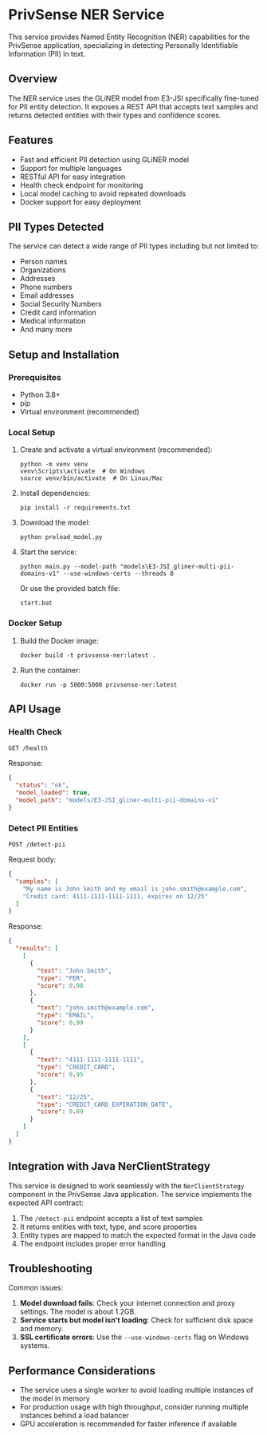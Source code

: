 # PrivSense NER Service

This service provides Named Entity Recognition (NER) capabilities for the PrivSense application, specializing in detecting Personally Identifiable Information (PII) in text.

## Overview

The NER service uses the GLiNER model from E3-JSI specifically fine-tuned for PII entity detection. It exposes a REST API that accepts text samples and returns detected entities with their types and confidence scores.

## Features

- Fast and efficient PII detection using GLiNER model
- Support for multiple languages
- RESTful API for easy integration
- Health check endpoint for monitoring
- Local model caching to avoid repeated downloads
- Docker support for easy deployment

## PII Types Detected

The service can detect a wide range of PII types including but not limited to:
- Person names
- Organizations
- Addresses
- Phone numbers
- Email addresses
- Social Security Numbers
- Credit card information
- Medical information
- And many more

## Setup and Installation

### Prerequisites

- Python 3.8+
- pip
- Virtual environment (recommended)

### Local Setup

1. Create and activate a virtual environment (recommended):
   ```
   python -m venv venv
   venv\Scripts\activate  # On Windows
   source venv/bin/activate  # On Linux/Mac
   ```

2. Install dependencies:
   ```
   pip install -r requirements.txt
   ```

3. Download the model:
   ```
   python preload_model.py
   ```

4. Start the service:
   ```
   python main.py --model-path "models\E3-JSI_gliner-multi-pii-domains-v1" --use-windows-certs --threads 8
   ```

   Or use the provided batch file:
   ```
   start.bat
   ```

### Docker Setup

1. Build the Docker image:
   ```
   docker build -t privsense-ner:latest .
   ```

2. Run the container:
   ```
   docker run -p 5000:5000 privsense-ner:latest
   ```

## API Usage

### Health Check

```
GET /health
```

Response:
```json
{
  "status": "ok",
  "model_loaded": true,
  "model_path": "models/E3-JSI_gliner-multi-pii-domains-v1"
}
```

### Detect PII Entities

```
POST /detect-pii
```

Request body:
```json
{
  "samples": [
    "My name is John Smith and my email is john.smith@example.com",
    "Credit card: 4111-1111-1111-1111, expires on 12/25"
  ]
}
```

Response:
```json
{
  "results": [
    [
      {
        "text": "John Smith",
        "type": "PER",
        "score": 0.98
      },
      {
        "text": "john.smith@example.com",
        "type": "EMAIL",
        "score": 0.99
      }
    ],
    [
      {
        "text": "4111-1111-1111-1111",
        "type": "CREDIT_CARD",
        "score": 0.95
      },
      {
        "text": "12/25",
        "type": "CREDIT_CARD_EXPIRATION_DATE",
        "score": 0.89
      }
    ]
  ]
}
```

## Integration with Java NerClientStrategy

This service is designed to work seamlessly with the `NerClientStrategy` component in the PrivSense Java application. The service implements the expected API contract:

1. The `/detect-pii` endpoint accepts a list of text samples
2. It returns entities with text, type, and score properties
3. Entity types are mapped to match the expected format in the Java code
4. The endpoint includes proper error handling

## Troubleshooting

Common issues:

1. **Model download fails**: Check your internet connection and proxy settings. The model is about 1.2GB.
2. **Service starts but model isn't loading**: Check for sufficient disk space and memory.
3. **SSL certificate errors**: Use the `--use-windows-certs` flag on Windows systems.

## Performance Considerations

- The service uses a single worker to avoid loading multiple instances of the model in memory
- For production usage with high throughput, consider running multiple instances behind a load balancer
- GPU acceleration is recommended for faster inference if available